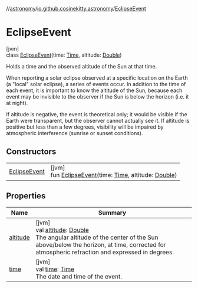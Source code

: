 //[astronomy](../../../index.md)/[io.github.cosinekitty.astronomy](../index.md)/[EclipseEvent](index.md)

# EclipseEvent

[jvm]\
class [EclipseEvent](index.md)(time: [Time](../-time/index.md), altitude: [Double](https://kotlinlang.org/api/latest/jvm/stdlib/kotlin/-double/index.html))

Holds a time and the observed altitude of the Sun at that time.

When reporting a solar eclipse observed at a specific location on the Earth (a "local" solar eclipse), a series of events occur. In addition to the time of each event, it is important to know the altitude of the Sun, because each event may be invisible to the observer if the Sun is below the horizon (i.e. it at night).

If altitude is negative, the event is theoretical only; it would be visible if the Earth were transparent, but the observer cannot actually see it. If altitude is positive but less than a few degrees, visibility will be impaired by atmospheric interference (sunrise or sunset conditions).

## Constructors

| | |
|---|---|
| [EclipseEvent](-eclipse-event.md) | [jvm]<br>fun [EclipseEvent](-eclipse-event.md)(time: [Time](../-time/index.md), altitude: [Double](https://kotlinlang.org/api/latest/jvm/stdlib/kotlin/-double/index.html)) |

## Properties

| Name | Summary |
|---|---|
| [altitude](altitude.md) | [jvm]<br>val [altitude](altitude.md): [Double](https://kotlinlang.org/api/latest/jvm/stdlib/kotlin/-double/index.html)<br>The angular altitude of the center of the Sun above/below the horizon, at time, corrected for atmospheric refraction and expressed in degrees. |
| [time](time.md) | [jvm]<br>val [time](time.md): [Time](../-time/index.md)<br>The date and time of the event. |
